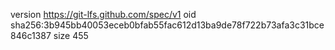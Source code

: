 version https://git-lfs.github.com/spec/v1
oid sha256:3b945bb40053eceb0bfab55fac612d13ba9de78f722b73afa3c31bce846c1387
size 455
